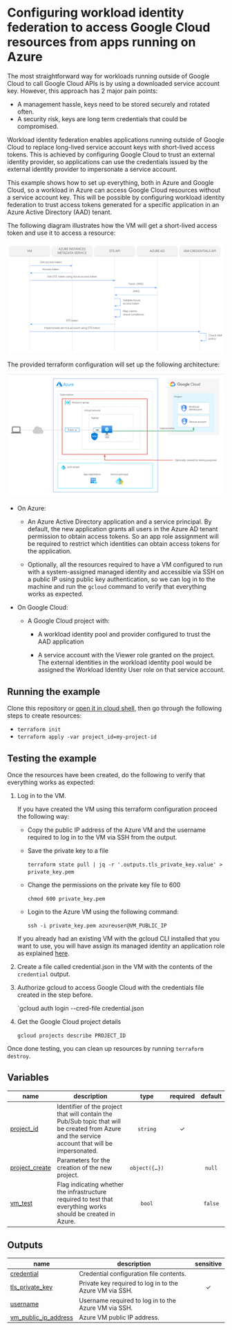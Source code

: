 # Configuring workload identity federation to access Google Cloud resources from apps running on Azure

The most straightforward way for workloads running outside of Google Cloud to call Google Cloud APIs is by using a downloaded service account key. However, this approach has 2 major pain points:

* A management hassle,  keys need to be stored securely and rotated often.
* A security risk, keys are long term credentials that could be compromised.

Workload identity federation enables applications running outside of Google Cloud to replace long-lived service account keys with short-lived access tokens. This is achieved by configuring Google Cloud to trust an external identity provider, so applications can use the credentials issued by the external identity provider to impersonate a service account.

This example shows how to set up everything, both in Azure and Google Cloud, so a workload in Azure can access Google Cloud resources without a service account key. This will be possible by configuring workload identity federation to trust access tokens generated for a specific application in an Azure Active Directory (AAD) tenant.

The following diagram illustrates how the VM will get a short-lived access token and use it to access a resource:

 ![Sequence diagram](sequence_diagram.png)

The provided terraform configuration will set up the following architecture:

 ![Architecture](architecture.png)

* On Azure:

    * An Azure Active Directory application and a service principal. By default, the new application grants all users in the Azure AD tenant permission to obtain access tokens. So an app role assignment will be required to restrict which identities can obtain access tokens for the application.

    * Optionally, all the resources required to have a VM configured to run with a system-assigned managed identity and accessible via SSH on a public IP using public key authentication, so we can log in to the machine and run the `gcloud` command to verify that everything works as expected.

* On Google Cloud:

    * A Google Cloud project with:

        * A workload identity pool and provider configured to trust the AAD application

        * A service account with the Viewer role granted on the project. The external identities in the workload identity pool would be assigned the Workload Identity User role on that service account.

## Running the example

Clone this repository or [open it in cloud shell](https://ssh.cloud.google.com/cloudshell/editor?cloudshell_git_repo=https%3A%2F%2Fgithub.com%2Fterraform-google-modules%2Fcloud-foundation-fabric&cloudshell_print=cloud-shell-readme.txt&cloudshell_working_dir=examples%2Fcloud-operations%2Fworkload-identity-federation), then go through the following steps to create resources:

* `terraform init`
* `terraform apply -var project_id=my-project-id`

## Testing the example

Once the resources have been created, do the following to verify that everything works as expected:

1. Log in to the VM.

    If you have created the VM using this terraform configuration proceed the following way:

    * Copy the public IP address of the Azure VM and the username required to log in to the VM via SSH from the output.

    * Save the private key to a file

        `terraform state pull | jq -r '.outputs.tls_private_key.value' > private_key.pem`

    * Change the permissions on the private key file to 600

        `chmod 600 private_key.pem`

    * Login to the Azure VM using the following command:

        `ssh -i private_key.pem azureuser@VM_PUBLIC_IP`

    If you already had an existing VM with the gcloud CLI installed that you want to use, you will have assign its managed identity an application role as explained [here](https://docs.microsoft.com/en-us/azure/active-directory/managed-identities-azure-resources/how-to-assign-app-role-managed-identity-powershell#assign-a-managed-identity-access-to-another-applications-app-role).

2. Create a file called credential.json in the VM with the contents of the `credential` output.

3. Authorize gcloud to access Google Cloud with the credentials file created in the step before.

    `gcloud auth login --cred-file credential.json

4. Get the Google Cloud project details

    `gcloud projects describe PROJECT_ID`


Once done testing, you can clean up resources by running `terraform destroy`.
<!-- BEGIN TFDOC -->

## Variables

| name | description | type | required | default |
|---|---|:---:|:---:|:---:|
| [project_id](variables.tf#L26) | Identifier of the project that will contain the Pub/Sub topic that will be created from Azure and the service account that will be impersonated. | <code>string</code> | ✓ |  |
| [project_create](variables.tf#L17) | Parameters for the creation of the new project. | <code title="object&#40;&#123;&#10;  billing_account_id &#61; string&#10;  parent             &#61; string&#10;&#125;&#41;">object&#40;&#123;&#8230;&#125;&#41;</code> |  | <code>null</code> |
| [vm_test](variables.tf#L31) | Flag indicating whether the infrastructure required to test that everything works should be created in Azure. | <code>bool</code> |  | <code>false</code> |

## Outputs

| name | description | sensitive |
|---|---|:---:|
| [credential](outputs.tf#L17) | Credential configuration file contents. |  |
| [tls_private_key](outputs.tf#L28) | Private key required to log in to the Azure VM via SSH. | ✓ |
| [username](outputs.tf#L34) | Username required to log in to the Azure VM via SSH. |  |
| [vm_public_ip_address](outputs.tf#L39) | Azure VM public IP address. |  |

<!-- END TFDOC -->
